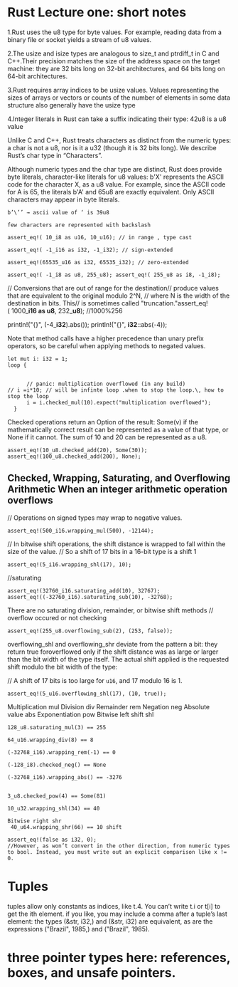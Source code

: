 
# Rust Lecture one: short notes
1.Rust uses the u8 type for byte values. For example, reading data from a binary file or socket yields a stream of u8 values.

2.The usize and isize types are analogous to size_t and ptrdiff_t in C and C++.Their precision matches the size of the address space on the target machine: they are 32 bits long on 32-bit architectures, and 64 bits long on 64-bit architectures.

3.Rust requires array indices to be usize values. Values representing the sizes of arrays or vectors or counts of the number of elements in some data structure also generally have the usize type

4.Integer literals in Rust can take a suffix indicating their type: 42u8 is a u8 value

Unlike C and C++, Rust treats characters as distinct from the numeric types: a char is not a u8, nor is it a u32 (though it is 32 bits long). We describe Rust’s char type in “Characters”.

Although numeric types and the char type are distinct, Rust does provide byte literals, character-like literals for u8 values: b'X' represents the ASCII code for the character X, as a u8 value. For example, since the ASCII code for A is 65, the literals b'A' and 65u8 are exactly equivalent. Only ASCII characters may appear in byte literals.
```
b’\’’ → ascii value of ‘ is 39u8

few characters are represented with backslash

assert_eq!( 10_i8 as u16, 10_u16); // in range , type cast

assert_eq!( -1_i16 as i32, -1_i32); // sign-extended 

assert_eq!(65535_u16 as i32, 65535_i32); // zero-extended

assert_eq!( -1_i8 as u8, 255_u8); assert_eq!( 255_u8 as i8, -1_i8);
```

// Conversions that are out of range for the destination// produce values that are equivalent to the original modulo 2^N, // where N is the width of the destination in bits. This// is sometimes called "truncation."assert_eq!( 1000_**i16 as u8**, 232_**u8**); //1000%256

println!("{}", (-4_**i32**).abs()); println!("{}", **i32**::abs(-4));

Note that method calls have a higher precedence than unary prefix operators, so be careful when applying methods to negated values.
```
let mut i: i32 = 1;
loop {


      // panic: multiplication overflowed (in any build)
// i =i*10; // will be infinte loop .when to stop the loop.\, how to stop the loop
      i = i.checked_mul(10).expect("multiplication overflowed");
  }
```

Checked operations return an Option of the result: Some(v) if the mathematically correct result can be represented as a value of that type, or None if it cannot. 
The sum of 10 and 20 can be represented as a u8.
```
assert_eq!(10_u8.checked_add(20), Some(30));
assert_eq!(100_u8.checked_add(200), None);
```

## Checked, Wrapping, Saturating, and Overflowing Arithmetic When an integer arithmetic operation overflows


// Operations on signed types may wrap to negative values.
```
assert_eq!(500_i16.wrapping_mul(500), -12144);
```

// In bitwise shift operations, the shift distance  is wrapped to fall within the size of the value.
// So a shift of 17 bits in a 16-bit type is a shift 1
```
assert_eq!(5_i16.wrapping_shl(17), 10);
```
//saturating
```
assert_eq!(32760_i16.saturating_add(10), 32767);
assert_eq!((-32760_i16).saturating_sub(10), -32768);
```
There are no saturating division, remainder, or bitwise shift methods
// overflow occured or not checking 
```
assert_eq!(255_u8.overflowing_sub(2), (253, false));
```

overflowing_shl and overflowing_shr deviate from the pattern a bit: they return true foroverflowed only if the shift distance was as large or larger than the bit width of the type itself. The actual shift applied is the requested shift modulo the bit width of the type:

// A shift of 17 bits is too large for `u16`, and 17 modulo 16 is 1. 
```
assert_eq!(5_u16.overflowing_shl(17), (10, true));
```
Multiplication mul Division div Remainder rem Negation neg Absolute value abs
Exponentiation pow Bitwise left shift shl
```
128_u8.saturating_mul(3) == 255

64_u16.wrapping_div(8) == 8

(-32768_i16).wrapping_rem(-1) == 0

(-128_i8).checked_neg() == None

(-32768_i16).wrapping_abs() == -3276


3_u8.checked_pow(4) == Some(81)

10_u32.wrapping_shl(34) == 40

Bitwise right shr
 40_u64.wrapping_shr(66) == 10 shift

assert_eq!(false as i32, 0);
//However, as won’t convert in the other direction, from numeric types to bool. Instead, you must write out an explicit comparison like x != 0.

```
# Tuples
tuples allow only constants as indices, like t.4. You can’t write t.i or t[i] to get the ith element.
if you like, you may include a comma after a tuple’s last element: the types (&str, i32,) and (&str, i32) are equivalent, as are the expressions ("Brazil", 1985,) and ("Brazil", 1985).
# three pointer types here: references, boxes, and unsafe pointers.
